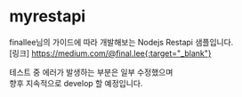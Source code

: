 # myrestapi

finallee님의 가이드에 따라 개발해보는 Nodejs Restapi 샘플입니다.  
[링크] https://medium.com/@final.lee{:target="_blank"}  
  
테스트 중 에러가 발생하는 부분은 일부 수정했으며  
향후 지속적으로 develop 할 예정입니다.  